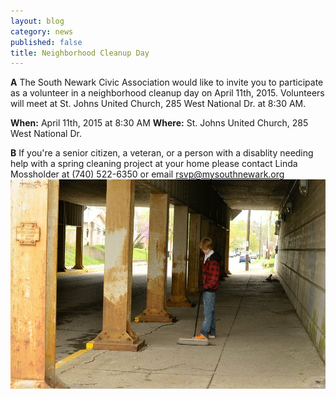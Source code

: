 ```yaml
---
layout: blog
category: news
published: false
title: Neighborhood Cleanup Day
---
```


**A** The South Newark Civic Association would like to invite you to participate as a volunteer in a neighborhood cleanup day on April 11th, 2015. Volunteers will meet at St. Johns United Church, 285 West National Dr. at 8:30 AM.

**When:** April 11th, 2015 at 8:30 AM
**Where:** St. Johns United Church, 285 West National Dr.

**B** If you're a senior citizen, a veteran, or a person with a disablity needing help with a spring cleaning project at your home please contact Linda Mossholder at (740) 522-6350 or email rsvp@mysouthnewark.org![282361_388517777872175_371273376_n.jpg](/public/images/282361_388517777872175_371273376_n.jpg)



